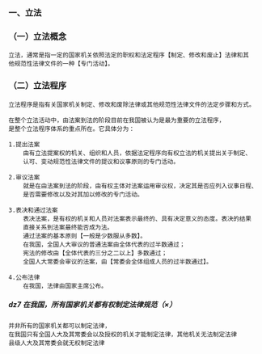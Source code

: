 ### 一、立法
### （一）立法概念
    立法，通常是指一定的国家机关依照法定的职权和法定程序【制定、修改和废止】法律和其
    他规范性法律文件的一种【专门活动】。
    
### （二）立法程序
    立法程序是指有关国家机关制定、修改和废除法律或其他规范性法律文件的法定步骤和方式。
    
    在整个立法活动中，由法案到法的阶段目前在我国被认为是最为重要的立法程序，
    是整个立法程序体系的重点所在。它具体分为：

    1.提出法案
        由有立法提案权的机关、组织和人员，依据法定程序向有权立法的机关提出关于制定、
        认可、变动规范性法律文件的提议和议事原则的专门活动。
        
    2.审议法案
        就是在由法案到法的阶段，由有权主体对法案运用审议权，决定其是否应列入议事日程、
        是否需要修改以及对其加以修改的专门活动。
        
    3.表决和通过法案
        表决法案，是有权的机关和人员对法案表示最终的、具有决定意义的态度。表决的结果
        直接关系到法案最终能否成为法。
        通过法案的基本原则【一般是少数服从多数】。
        在我国，全国人大审议的普通法案由全体代表的过半数通过；
        宪法的修改由【全体代表的三分之二以上】多数通过；
        全国人大常委会审议的法案，由【常委会全体组成人员的过半数通过】。
        
    4.公布法律
        在我国，法律由国家主席公布。




##### dz7 在我国，所有国家机关都有权制定法律规范（×）
    并非所有的国家机关都可以制定法律，
    在我国只有全国人大及其常委会以及授权的机关才能制定法律，其他机关无法制定法律
    县级人大及其常委会就无权制定法律





           